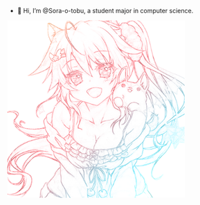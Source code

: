 - 👋 Hi, I’m @Sora-o-tobu, a student major in computer science.

<img align='center' src='https://raw.githubusercontent.com/Sora-o-tobu/Sora-o-tobu/main/OneLastSora.png' width='410px'>
<!---
Sora-o-tobu/Sora-o-tobu is a ✨ special ✨ repository because its `README.md` (this file) appears on your GitHub profile.
You can click the Preview link to take a look at your changes.
--->
